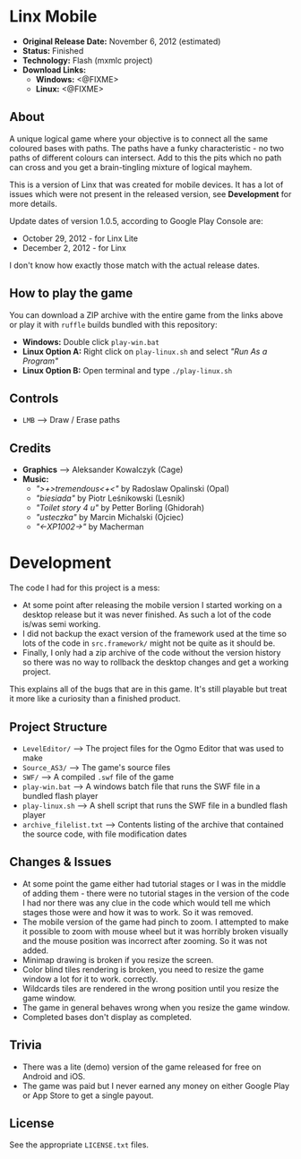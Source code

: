 # Linx Mobile

 - **Original Release Date:** November 6, 2012 (estimated)
 - **Status:** Finished
 - **Technology:** Flash (mxmlc project)
 - **Download Links:**
   - **Windows:** <@FIXME>
   - **Linux:** <@FIXME>


## About
A unique logical game where your objective is to connect all the same coloured
bases with paths. The paths have a funky characteristic - no two paths of
different colours can intersect. Add to this the pits which no path can cross
and you get a brain-tingling mixture of logical mayhem.

This is a version of Linx that was created for mobile devices. It has a lot
of issues which were not present in the released version, see **Development**
for more details.

Update dates of version 1.0.5, according to Google Play Console are:
 - October 29, 2012 - for Linx Lite
 - December 2, 2012 - for Linx

I don't know how exactly those match with the actual release dates.


## How to play the game
You can download a ZIP archive with the entire game from the links above
or play it with `ruffle` builds bundled with this repository:

 - **Windows:** Double click `play-win.bat`
 - **Linux Option A:** Right click on `play-linux.sh` and
   select *"Run As a Program"*
 - **Linux Option B:** Open terminal and type `./play-linux.sh`


## Controls
 - `LMB` ⟶ Draw / Erase paths


## Credits
 - **Graphics** ⟶ Aleksander Kowalczyk (Cage)
 - **Music:**
    - *">+>tremendous<+<"* by Radoslaw Opalinski (Opal)
    - *"biesiada"* by Piotr Leśnikowski (Lesnik)
    - *"Toilet story 4 u"* by Petter Borling (Ghidorah)
    - *"usteczka"* by Marcin Michalski (Ojciec)
    - *"<-XP1002->"* by Macherman


# Development
The code I had for this project is a mess:

 - At some point after releasing the mobile version I started working on
   a desktop release but it was never finished. As such a lot of the code
   is/was semi working.
 - I did not backup the exact version of the framework used at the time so
   lots of the code in `src.framework/` might not be quite as it should be.
 - Finally, I only had a zip archive of the code without the version history
   so there was no way to rollback the desktop changes and get a working
   project.

This explains all of the bugs that are in this game. It's still playable but
treat it more like a curiosity than a finished product.


## Project Structure
 - `LevelEditor/` ⟶ The project files for the Ogmo Editor that was used to make
 - `Source_AS3/` ⟶ The game's source files
 - `SWF/` ⟶ A compiled `.swf` file of the game
 - `play-win.bat` ⟶ A windows batch file that runs the SWF file in
   a bundled flash player
 - `play-linux.sh` ⟶ A shell script that runs the SWF file in
   a bundled flash player
 - `archive_filelist.txt` ⟶ Contents listing of the archive that contained the
   source code, with file modification dates


## Changes & Issues
 - At some point the game either had tutorial stages or I was in the middle of
   adding them - there were no tutorial stages in the version of the code I had
   nor there was any clue in the code which would tell me which stages those
   were and how it was to work. So it was removed.
 - The mobile version of the game had pinch to zoom. I attempted to make it
   possible to zoom with mouse wheel but it was horribly broken visually
   and the mouse position was incorrect after zooming. So it was not added.
 - Minimap drawing is broken if you resize the screen.
 - Color blind tiles rendering is broken, you need to resize the game window
   a lot for it to work. correctly.
 - Wildcards tiles are rendered in the wrong position until you resize the game
   window.
 - The game in general behaves wrong when you resize the game window.
 - Completed bases don't display as completed.


## Trivia
 - There was a lite (demo) version of the game released for free on Android and
   iOS.
 - The game was paid but I never earned any money on either Google Play or App
   Store to get a single payout.


## License
See the appropriate `LICENSE.txt` files.